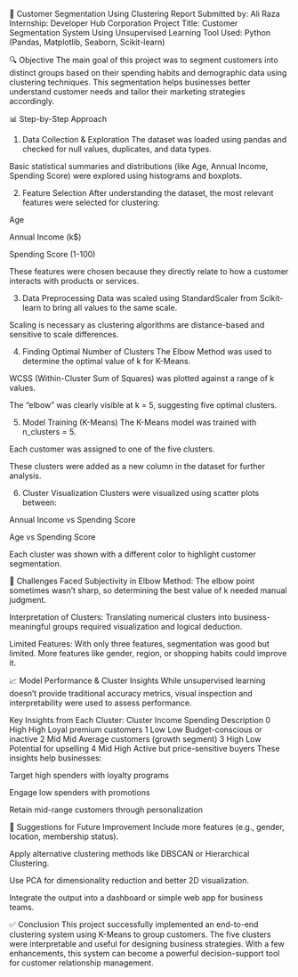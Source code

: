 📝 Customer Segmentation Using Clustering Report
Submitted by: Ali Raza
Internship: Developer Hub Corporation
Project Title: Customer Segmentation System Using Unsupervised Learning
Tool Used: Python (Pandas, Matplotlib, Seaborn, Scikit-learn)

🔍 Objective
The main goal of this project was to segment customers into distinct groups based on their spending habits and demographic data using clustering techniques. This segmentation helps businesses better understand customer needs and tailor their marketing strategies accordingly.

📊 Step-by-Step Approach
1. Data Collection & Exploration
The dataset was loaded using pandas and checked for null values, duplicates, and data types.

Basic statistical summaries and distributions (like Age, Annual Income, Spending Score) were explored using histograms and boxplots.

2. Feature Selection
After understanding the dataset, the most relevant features were selected for clustering:

Age

Annual Income (k$)

Spending Score (1-100)

These features were chosen because they directly relate to how a customer interacts with products or services.

3. Data Preprocessing
Data was scaled using StandardScaler from Scikit-learn to bring all values to the same scale.

Scaling is necessary as clustering algorithms are distance-based and sensitive to scale differences.

4. Finding Optimal Number of Clusters
The Elbow Method was used to determine the optimal value of k for K-Means.

WCSS (Within-Cluster Sum of Squares) was plotted against a range of k values.

The “elbow” was clearly visible at k = 5, suggesting five optimal clusters.

5. Model Training (K-Means)
The K-Means model was trained with n_clusters = 5.

Each customer was assigned to one of the five clusters.

These clusters were added as a new column in the dataset for further analysis.

6. Cluster Visualization
Clusters were visualized using scatter plots between:

Annual Income vs Spending Score

Age vs Spending Score

Each cluster was shown with a different color to highlight customer segmentation.

🚧 Challenges Faced
Subjectivity in Elbow Method:
The elbow point sometimes wasn’t sharp, so determining the best value of k needed manual judgment.

Interpretation of Clusters:
Translating numerical clusters into business-meaningful groups required visualization and logical deduction.

Limited Features:
With only three features, segmentation was good but limited. More features like gender, region, or shopping habits could improve it.

📈 Model Performance & Cluster Insights
While unsupervised learning doesn’t provide traditional accuracy metrics, visual inspection and interpretability were used to assess performance.

Key Insights from Each Cluster:
Cluster	Income	Spending	Description
0	High	High	Loyal premium customers
1	Low	Low	Budget-conscious or inactive
2	Mid	Mid	Average customers (growth segment)
3	High	Low	Potential for upselling
4	Mid	High	Active but price-sensitive buyers
These insights help businesses:

Target high spenders with loyalty programs

Engage low spenders with promotions

Retain mid-range customers through personalization

🔧 Suggestions for Future Improvement
Include more features (e.g., gender, location, membership status).

Apply alternative clustering methods like DBSCAN or Hierarchical Clustering.

Use PCA for dimensionality reduction and better 2D visualization.

Integrate the output into a dashboard or simple web app for business teams.

✅ Conclusion
This project successfully implemented an end-to-end clustering system using K-Means to group customers. The five clusters were interpretable and useful for designing business strategies. With a few enhancements, this system can become a powerful decision-support tool for customer relationship management.

